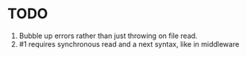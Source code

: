 TODO
====

1. Bubble up errors rather than just throwing on file read.
2. #1 requires synchronous read and a next syntax, like in middleware

